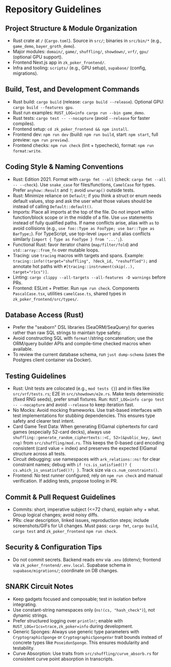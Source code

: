 # Repository Guidelines

## Project Structure & Module Organization
- Rust crate at `/` (`Cargo.toml`). Source in `src/`; binaries in `src/bin/*` (e.g., `game_demo`, `bayer_groth_demo`).
- Major modules: `domain/`, `game/`, `shuffling/`, `showdown/`, `vrf/`, `gpu/` (optional GPU support).
- Frontend Next.js app in `zk_poker_frontend/`.
- Infra and tooling: `scripts/` (e.g., GPU setup), `supabase/` (config, migrations).

## Build, Test, and Development Commands
- Rust build: `cargo build` (release: `cargo build --release`). Optional GPU: `cargo build --features gpu`.
- Rust run examples: `RUST_LOG=info cargo run --bin game_demo`.
- Rust tests: `cargo test -- --nocapture` (avoid `--release` for faster compiles).
- Frontend setup: `cd zk_poker_frontend && npm install`.
- Frontend dev: `npm run dev` (build: `npm run build`, start: `npm start`, full preview: `npm run preview`).
- Frontend checks: `npm run check` (lint + typecheck), format: `npm run format:write`.

## Coding Style & Naming Conventions
- Rust: Edition 2021. Format with `cargo fmt --all` (check: `cargo fmt --all -- --check`). Use `snake_case` for files/functions, `CamelCase` for types. Prefer `anyhow::Result` and `?`; avoid `unwrap()` outside tests.
- Rust: Minimize reliance on `Default`; if you think a struct or enum needs default values, stop and ask the user what those values should be instead of calling `Default::default()`.
- Imports: Place all imports at the top of the file. Do not import within function/block scope or in the middle of a file. Use `use` statements instead of fully qualified paths. If name conflicts arise, alias with `as` to avoid collisions (e.g., `use foo::Type as FooType; use bar::Type as BarType;`). For TypeScript, use top-level `import` and alias conflicts similarly (`import { Type as FooType } from '...';`).
- Functional Rust: favor iterator chains (`map/filter/fold`) and `std::array::from_fn` over mutable loops.
- Tracing: use `tracing` macros with targets and spans. Example: `tracing::info!(target="shuffling", ?deck_id, "reshuffled");` and annotate hot paths with `#[tracing::instrument(skip(..), target="r1cs")]`.
- Linting: `cargo clippy --all-targets --all-features -D warnings` before PRs.
- Frontend: ESLint + Prettier. Run `npm run check`. Components `PascalCase.tsx`, utilities `camelCase.ts`, shared types in `zk_poker_frontend/src/types/`.

## Database Access (Rust)
- Prefer the "seaborn" DSL libraries (SeaORM/SeaQuery) for queries rather than raw SQL strings to maintain type safety.
- Avoid constructing SQL with `format!`/string concatenation; use the ORM/query builder APIs and compile-time checked macros when available.
- To review the current database schema, run `just dump-schema` (uses the Postgres client container via Docker).

## Testing Guidelines
- Rust: Unit tests are colocated (e.g., `mod tests {}`) and in files like `src/vrf/tests.rs`; E2E in `src/showdown/e2e.rs`. Make tests deterministic (fixed RNG seeds), prefer small fixtures. Run: `RUST_LOG=info cargo test -- --nocapture` and avoid `--release` to keep iteration fast.
- No Mocks: Avoid mocking frameworks. Use trait-based interfaces with test implementations for stubbing dependencies. This ensures type safety and clearer test intent.
- Card Game Test Data: When generating ElGamal ciphertexts for card games (especially 52-card decks), always use `shuffling::generate_random_ciphertexts::<C, 52>(&public_key, &mut rng)` from `src/shuffling/mod.rs`. This keeps the 0-based card encoding consistent (card value = index) and preserves the expected ElGamal structure across all tests.
- Circuit debugging: use namespaces with `ark_relations::ns!` for clear constraint names; debug with `if !cs.is_satisfied()? { cs.which_is_unsatisfied()?; }`. Track size via `cs.num_constraints()`.
- Frontend: No test runner configured; rely on `npm run check` and manual verification. If adding tests, propose tooling in PR.

## Commit & Pull Request Guidelines
- Commits: short, imperative subject (<=72 chars), explain why + what. Group logical changes; avoid noisy diffs.
- PRs: clear description, linked issues, reproduction steps; include screenshots/GIFs for UI changes. Must pass: `cargo fmt`, `cargo build`, `cargo test` and `zk_poker_frontend` `npm run check`.

## Security & Configuration Tips
- Do not commit secrets. Backend reads env via `.env` (dotenv); frontend via `zk_poker_frontend/.env.local`. Supabase schema in `supabase/migrations/`; coordinate on DB changes.

## SNARK Circuit Notes
- Keep gadgets focused and composable; test in isolation before integrating.
- Use constant-string namespaces only (`ns!(cs, "hash_check")`), not dynamic strings.
- Prefer structured logging over `println!`; enable with `RUST_LOG=r1cs=trace,zk_poker=info` during development.
- Generic Sponges: Always use generic type parameters with `CryptographicSponge` or `CryptographicSpongeVar` trait bounds instead of concrete types like `PoseidonSponge`. This ensures modularity and testability.
- Curve Absorption: Use traits from `src/shuffling/curve_absorb.rs` for consistent curve point absorption in transcripts.
